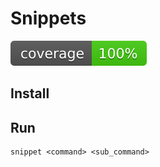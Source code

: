 # Snippets

![coverage](https://raw.githubusercontent.com/avnovoselov/snippets/badges/.badges/main/coverage.svg)

## Install

## Run
```shell
snippet <command> <sub_command>
```